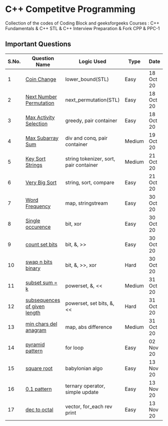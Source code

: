 # C++ Competitve Programming
Collection of the codes of Coding Block and geeksforgeeks Courses : C++ Fundamentals &amp; C++ STL &amp; C++ Interview Preparation &amp; Fork CPP &amp; PPC-1

## Important Questions

S.No. | Question Name | Logic Used | Type | Date|
------|-----------------|------|---------| ----|
1 | [Coin Change](https://github.com/vineethm1627/CPP/blob/master/Standard%20Template%20Library/03%20Algorithms%20STL/money_change_problem.cpp) | lower_bound(STL) | Easy | 18 Oct 20 |
2 | [Next Number Permutation](https://github.com/vineethm1627/CPP/blob/master/Standard%20Template%20Library/03%20Algorithms%20STL/next_permutation.cpp) | next_permutation(STL) | Easy | 18 Oct 20 |
3 | [Max Activity Selection](https://github.com/vineethm1627/CPP/blob/master/Standard%20Template%20Library/03%20Algorithms%20STL/activity_selection_max.cpp) | greedy, pair container | Easy | 18 Oct 20 |
4 | [Max Subarray Sum](https://github.com/vineethm1627/CPP/blob/master/Interview%20Preparation/01%20Arrays/max_subarray_sum_divandconq_index.cpp) | div and conq, pair container | Medium | 19 Oct 20 |
5 | [Key Sort Strings](https://github.com/vineethm1627/CPP/blob/master/Standard%20Template%20Library/04%20String%20STL/sort_tok_problem.cpp) | string tokenizer, sort, pair container | Medium | 21 Oct 20 |
6 | [Very Big Sort](https://github.com/vineethm1627/CPP/blob/master/Standard%20Template%20Library/04%20String%20STL/Big_Sort.cpp) | string, sort, compare | Easy | 21 Oct 20 |
7 | [Word Frequency](https://github.com/vineethm1627/CPP/blob/master/Fork%20CPP/02%20Arrays%20and%20Strings/ss_wordFreq.cpp) | map, stringstream | Easy | 30 Oct 20 |
8 | [Single occurence](https://github.com/vineethm1627/CPP/blob/master/Fork%20CPP/02%20Arrays%20and%20Strings/single_occur.cpp) | bit, xor | Easy | 30 Oct 20 |
9 | [count set bits](https://github.com/vineethm1627/CPP/blob/master/Fork%20CPP/02%20Arrays%20and%20Strings/countSetBits.cpp) | bit, &, >> | Easy | 30 Oct 20 | 
10 | [swap n bits binary](https://github.com/vineethm1627/CPP/blob/master/Fork%20CPP/02%20Arrays%20and%20Strings/swap_nbits_binary.cpp) | bit, &, >>, xor | Hard | 30 Oct 20 |
11 | [subset sum = k](https://github.com/vineethm1627/CPP/blob/master/Fork%20CPP/02%20Arrays%20and%20Strings/subset_array_sum.cpp) | powerset, &, << | Medium | 31 Oct 20 |
12 | [subsequences of given length](https://github.com/vineethm1627/CPP/blob/master/Fork%20CPP/02%20Arrays%20and%20Strings/subseq_given_length.cpp) | powerset, set bits, &, << | Hard | 31 Oct 20 |
13 | [min chars del anagram](https://github.com/vineethm1627/CPP/blob/master/Fork%20CPP/02%20Arrays%20and%20Strings/char_del_anagrams.cpp) | map, abs difference | Medium | 31 Oct 20 |
14 | [pyramid pattern](https://github.com/vineethm1627/CPP/blob/master/C%2B%2B%20Fundamentals/03%20Fundamentals-1/pyramid_pattern.cpp) | for loop | Easy | 02 Nov 20 | 
15 | [square root](https://github.com/vineethm1627/CPP/blob/master/C%2B%2B%20Fundamentals/03%20Fundamentals-1/sqrt_babylonian.cpp) | babylonian algo | Easy | 13 Nov 20 |
16 | [0,1 pattern](https://github.com/vineethm1627/CPP/blob/master/C%2B%2B%20Fundamentals/04%20Fundamentals-2/pattern_01.cpp) | ternary operator, simple update | Easy | 13 Nov 20 |
17 | [dec to octal](https://github.com/vineethm1627/CPP/blob/master/C%2B%2B%20Fundamentals/05%20Challenges%20Fundamentals/dec_to_octal.cpp) | vector, for_each rev print | Easy | 13 Nov 20 |